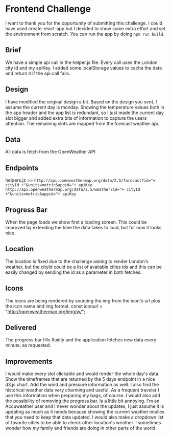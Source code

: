 # Frontend Challenge
I want to thank you for the opportunity of submitting this challenge.
I could have used create-react-app but I decided to show some extra effort and set the environment from scratch.
You can run the app by doing `npm run build`.

## Brief
We have a simple api call in the helper.js file.
Every call uses the London city id and my apiKey.
I added some localStorage values to cache the data and return it if the api call fails.
 
## Design
I have modified the original design a bit. Based on the design you sent, I assume the current day is monday. Showing the temperature values both in the app header and the app list is redundant, so I just made the current day slot bigger and added extra bits of information to capture the users attention.
The remaining slots are mapped from the forecast weather api.
 
## Data
All data is fetch from the OpenWeather API
 
## Endpoints
helpers.js >>
`http://api.openweathermap.org/data/2.5/forecast?id="+ cityId +"&units=metric&appid="+ apiKey`
`http://api.openweathermap.org/data/2.5/weather?id="+ cityId +"&units=metric&appid="+ apiKey`
 
## Progress Bar
When the page loads we show first a loading screen. This could be improved by extending the time the data takes to load, but for now it looks nice.
 
## Location
The location is fixed due to the challenge asking to render London's weather, but the cityId could be a list of available cities ids and this can be easily changed by sending the id as a parameter in both fetches.
 
## Icons
The icons are being rendered by sourcing the img from the icon's url plus the icon name and img format.
const iconurl = "http://openweathermap.org/img/w/";
 
 
## Delivered
The progress bar fills fluidly and the application fetches new data every minute, as requested.
 
## Improvements
I would make every slot clickable and would render the whole day's data. Show the timeframes that are returned by the 5 days endpoint in a nice d3.js chart. Add the wind and pressure information as well. I also find the historical weather data very charming and useful. As a frequent traveler I use this information when preparing my bags, of course.
I would also add the possibility of removing the progress bar. Is a little bit annoying. I'm an Accuweather user and I never wonder about the updates, I just assume it is updating as much as it needs because showing the current weather implies that you need to keep that data updated.
I would also make a dropdown list of favorite cities to be able to check other location's weather. I sometimes wonder how my family and friends are doing in other parts of the world.

